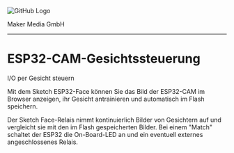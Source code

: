 ![GitHub Logo](http://www.heise.de/make/icons/make_logo.png)

Maker Media GmbH
*** 

# ESP32-CAM-Gesichtssteuerung
I/O per Gesicht steuern

Mit dem Sketch ESP32-Face können Sie das Bild der ESP32-CAM im Browser anzeigen, ihr Gesicht antrainieren und automatisch im Flash speichern.

Der Sketch Face-Relais nimmt kontinuierlich Bilder von Gesichtern auf und vergleicht sie mit den im Flash gespeicherten Bilder. Bei einem "Match" schaltet der ESP32 die On-Board-LED an und ein eventuell externes angeschlossenes Relais.
